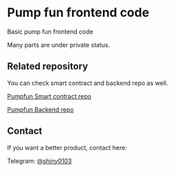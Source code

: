 # Pump fun frontend code

Basic pump fun frontend code

Many parts are under private status.

## Related repository

You can check smart contract and backend repo as well.

[Pumpfun Smart contract repo](https://github.com/0xTan1319/Pumpfun-Smart-Contract)

[Pumpfun Backend repo](https://github.com/0xTan1319/Pump-Fun-Backend)

## Contact

If you want a better product, contact here:

Telegram: [@shiny0103](https://t.me/shiny0103)
